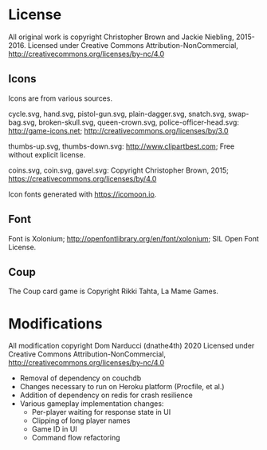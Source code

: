 License
=======

All original work is copyright Christopher Brown and Jackie Niebling, 2015-2016.
Licensed under Creative Commons Attribution-NonCommercial, http://creativecommons.org/licenses/by-nc/4.0

Icons
-----
Icons are from various sources.

cycle.svg, hand.svg, pistol-gun.svg, plain-dagger.svg, snatch.svg, swap-bag.svg, broken-skull.svg, queen-crown.svg, police-officer-head.svg: http://game-icons.net; http://creativecommons.org/licenses/by/3.0

thumbs-up.svg, thumbs-down.svg: http://www.clipartbest.com; Free without explicit license.

coins.svg, coin.svg, gavel.svg: Copyright Christopher Brown, 2015; https://creativecommons.org/licenses/by/4.0

Icon fonts generated with https://icomoon.io.

Font
-----
Font is Xolonium; http://openfontlibrary.org/en/font/xolonium; SIL Open Font License.

Coup
-----
The Coup card game is Copyright Rikki Tahta, La Mame Games.

Modifications
==============================================

All modification copyright Dom Narducci (dnathe4th) 2020
Licensed under Creative Commons Attribution-NonCommercial, http://creativecommons.org/licenses/by-nc/4.0

- Removal of dependency on couchdb
- Changes necessary to run on Heroku platform (Procfile, et al.)
- Addition of dependency on redis for crash resilience
- Various gameplay implementation changes:
    - Per-player waiting for response state in UI
    - Clipping of long player names
    - Game ID in UI
    - Command flow refactoring
